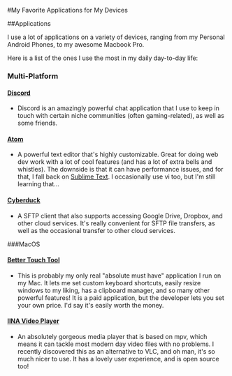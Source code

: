 #My Favorite Applications for My Devices

##Applications

I use a lot of applications on a variety of devices, ranging from my Personal Android Phones, to my awesome Macbook Pro.

Here is a list of the ones I use the most in my daily day-to-day life:






### Multi-Platform

#### [Discord](https://discordapp.com)

- Discord is an amazingly powerful chat application that I use to keep in touch with certain niche communities (often gaming-related), as well as some friends.

#### [Atom](https://atom.io/)

- A powerful text editor that's highly customizable. Great for doing web dev work with a lot of cool features (and has a lot of extra bells and whistles). The downside is that it can have performance issues, and for that, I fall back on [Sublime Text](https://www.sublimetext.com/). I occasionally use vi too, but I'm still learning that...

#### [Cyberduck](https://cyberduck.io)

- A SFTP client that also supports accessing Google Drive, Dropbox, and other cloud services. It's really convenient for SFTP file transfers, as well as the occasional transfer to other cloud services.


###MacOS

#### [Better Touch Tool](https://www.boastr.net/)

- This is probably my only real "absolute must have" application I run on my Mac. It lets me set custom keyboard shortcuts, easily resize windows to my liking, has a clipboard manager, and so many other powerful features! It is a paid application, but the developer lets you set your own price. I'd say it's easily worth the money.

#### [IINA Video Player](https://github.com/lhc70000/iina)

- An absolutely gorgeous media player that is based on mpv, which means it can tackle most modern day video files with no problems. I recently discovered this as an alternative to VLC, and oh man, it's so much nicer to use. It has a lovely user experience, and is open source too!
